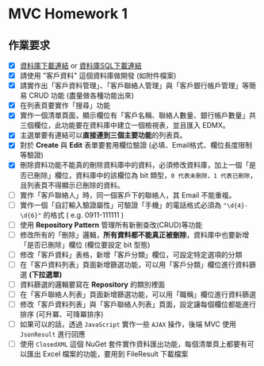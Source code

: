 ﻿# MVC Homework 1

## 作業要求
* [x] [資料庫下載連結](https://drive.google.com/open?id=0B9TSNtgzYzPTSGR5TEc4TjcwZmM) or [資料庫SQL下載連結](https://drive.google.com/open?id=1AX0x00BUM3N47mY8fLoaL47QPI_ERbKl)
* [x] 請使用 "客戶資料" 這個資料庫做開發 (如附件檔案)
* [x] 請實作出「客戶資料管理」、「客戶聯絡人管理」與「客戶銀行帳戶管理」等簡易 CRUD 功能 (盡量做各種功能出來)
* [x] 在列表頁要實作「搜尋」功能
* [x] 實作一個清單頁面，顯示欄位有「客戶名稱、聯絡人數量、銀行帳戶數量」共三個欄位，此功能要在資料庫中建立一個檢視表，並且匯入 EDMX。
* [x] 主選單要有連結可以**直接連到三個主要功能**的列表頁。
* [x] 對於 **Create** 與 **Edit** 表單要套用欄位驗證 (必填、Email格式、欄位長度限制等驗證)
* [x] 刪除資料功能不能真的刪除資料庫中的資料，必須修改資料庫，加上一個「是否已刪除」欄位，資料庫中的該欄位為 bit 類型，`0 代表未刪除，1 代表已刪除`，且列表頁不得顯示已刪除的資料。
* [ ] 實作「客戶聯絡人」時，同一個客戶下的聯絡人，其 Email 不能重複。
* [ ] 實作一個「自訂輸入驗證屬性」可驗證「手機」的電話格式必須為 `"\d{4}-\d{6}"` 的格式 ( e.g. 0911-111111 )
* [ ] 使用 **Repository Pattern** 管理所有新刪查改(CRUD)等功能
* [ ] 修改所有的「刪除」邏輯，**所有資料都不能真正被刪除**，資料庫中也要新增「是否已刪除」欄位 (欄位要設定 bit 型態)
* [ ] 修改「客戶資料」表格，新增「客戶分類」欄位，可設定特定選項的分類
* [ ] 在「客戶資料列表」頁面新增篩選功能，可以用「客戶分類」欄位進行資料篩選 **(下拉選單)**
* [ ] 資料篩選的邏輯要寫在 **Repository** 的類別裡面
* [ ] 在「客戶聯絡人列表」頁面新增篩選功能，可以用「職稱」欄位進行資料篩選
* [ ] 修改「客戶資料列表」與「客戶聯絡人列表」頁面，設定讓每個欄位都能進行排序 (可升冪、可降冪排序)
* [ ] 如果可以的話，透過 `JavaScript` 實作一些 `AJAX` 操作，後端 MVC 使用 `JsonResult` 進行回應
* [ ] 使用 `ClosedXML` 這個 NuGet 套件實作資料匯出功能，每個清單頁上都要有可以匯出 Excel 檔案的功能，要用到 FileResult 下載檔案